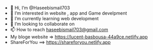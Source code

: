 - 👋 Hi, I’m @Haseebismail703
- 👀 I’m interested in  website , app and Game develpment  
- 🌱 I’m currently learning  web development
- 💞️ I’m looking to collaborate on 
- 📫 How to reach haseebismail703@gmail.com
- My  bloge website => https://lucent-basbousa-44a9ce.netlify.app
- ShareForYou ==> https://shareforyou.netlify.app
<!---
Haseebismail703/Haseebismail703 is a ✨ special ✨ repository because its `README.md` (this file) appears on your GitHub profile.
You can click the Preview link to take a look at your changes.
--->
